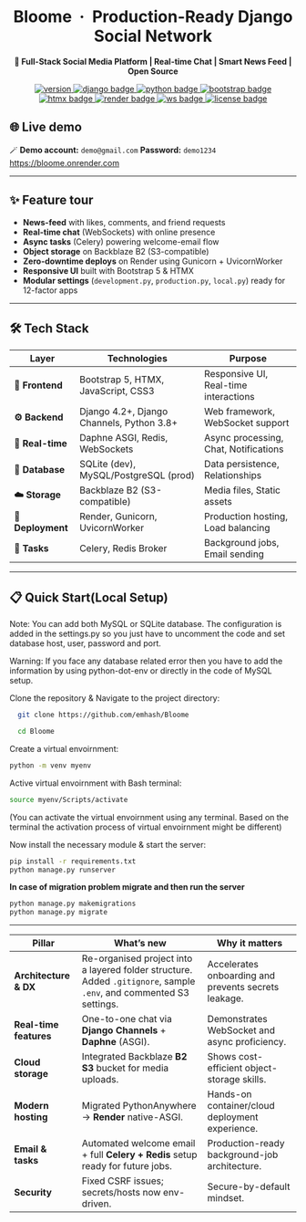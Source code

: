 <h1 align="center">
  Bloome &nbsp;·&nbsp; Production-Ready Django Social Network
</h1>

<p align="center">
  <strong>🚀 Full-Stack Social Media Platform | Real-time Chat | Smart News Feed | Open Source</strong>
</p>

<p align="center">
  <a href="https://img.shields.io/badge/version-2.0.0-red">
    <img src="https://img.shields.io/badge/version-2.0.0-red" alt="version" />
  </a>
  <a href="https://img.shields.io/badge/Django-4.2+-green?logo=django">
    <img src="https://img.shields.io/badge/Django-4.2+-green?logo=django" alt="django badge" />
  </a>
  <a href="https://img.shields.io/badge/Python-3.8+-blue?logo=python">
    <img src="https://img.shields.io/badge/Python-3.8+-blue?logo=python" alt="python badge" />
  </a>
  <a href="https://img.shields.io/badge/Bootstrap-5.0+-purple?logo=bootstrap">
    <img src="https://img.shields.io/badge/Bootstrap-5.0+-purple?logo=bootstrap" alt="bootstrap badge" />
  </a>
  <a href="https://img.shields.io/badge/HTMX-1.8+-orange?logo=htmx">
    <img src="https://img.shields.io/badge/HTMX-1.8+-orange?logo=htmx" alt="htmx badge" />
  </a>
  <a href="https://img.shields.io/badge/hosted%20on-render-purple?logo=render">
    <img src="https://img.shields.io/badge/hosted%20on-render-purple?logo=render" alt="render badge" />
  </a>
  <a href="https://img.shields.io/badge/websockets-enabled-brightgreen?logo=fastapi">
    <img src="https://img.shields.io/badge/websockets-enabled-brightgreen?logo=fastapi" alt="ws badge" />
  </a>
  <a href="https://img.shields.io/badge/License-MIT-yellow.svg">
    <img src="https://img.shields.io/badge/License-MIT-yellow.svg" alt="license badge" />
  </a>
</p>

## 🌐 Live demo

🪄 **Demo account:** `demo@gmail.com` **Password:** `demo1234`  
https://bloome.onrender.com

---

## ✨ Feature tour

- **News-feed** with likes, comments, and friend requests  
- **Real-time chat** (WebSockets) with online presence  
- **Async tasks** (Celery) powering welcome-email flow  
- **Object storage** on Backblaze B2 (S3-compatible)  
- **Zero-downtime deploys** on Render using Gunicorn + UvicornWorker  
- **Responsive UI** built with Bootstrap 5 & HTMX  
- **Modular settings** (`development.py`, `production.py`, `local.py`) ready for 12-factor apps  

---

## 🛠️ Tech Stack

<div align="center">

| **Layer** | **Technologies** | **Purpose** |
|-----------|------------------|-------------|
| **🎨 Frontend** | Bootstrap 5, HTMX, JavaScript, CSS3 | Responsive UI, Real-time interactions |
| **⚙️ Backend** | Django 4.2+, Django Channels, Python 3.8+ | Web framework, WebSocket support |
| **🔄 Real-time** | Daphne ASGI, Redis, WebSockets | Async processing, Chat, Notifications |
| **💾 Database** | SQLite (dev), MySQL/PostgreSQL (prod) | Data persistence, Relationships |
| **☁️ Storage** | Backblaze B2 (S3-compatible) | Media files, Static assets |
| **🚀 Deployment** | Render, Gunicorn, UvicornWorker | Production hosting, Load balancing |
| **📧 Tasks** | Celery, Redis Broker | Background jobs, Email sending |

</div>

---

## 📋 Quick Start(Local Setup)

Note: You can add both MySQL or SQLite database. The configuration is added in the settings.py so you just have to uncomment the code and set database host, user, password and port. 

Warning: If you face any database related error then you have to add the information by using python-dot-env or directly in the code of MySQL setup.

Clone the repository & Navigate to the project directory:

```bash
  git clone https://github.com/emhash/Bloome

  cd Bloome
```

Create a virtual envoirnment:

```bash 
python -m venv myenv
```
Active virtual envoirnment with Bash terminal:
```bash 
source myenv/Scripts/activate
```
(You can activate the virtual envoirnment using any terminal. Based on the terminal the activation process of virtual envoirnment might be different)

Now install the necessary module & start the server:
```bash 
pip install -r requirements.txt
python manage.py runserver

```
**In case of migration problem migrate and then run the server**
```bash 
python manage.py makemigrations
python manage.py migrate

```




---

| Pillar | What’s new | Why it matters |
|--------|------------|----------------|
| **Architecture & DX** | Re-organised project into a layered folder structure. Added `.gitignore`, sample `.env`, and commented S3 settings. | Accelerates onboarding and prevents secrets leakage. |
| **Real-time features** | One-to-one chat via **Django Channels** + **Daphne** (ASGI). | Demonstrates WebSocket and async proficiency. |
| **Cloud storage** | Integrated Backblaze **B2 S3** bucket for media uploads. | Shows cost-efficient object-storage skills. |
| **Modern hosting** | Migrated PythonAnywhere → **Render** native-ASGI. | Hands-on container/cloud deployment experience. |
| **Email & tasks** | Automated welcome email + full **Celery + Redis** setup ready for future jobs. | Production-ready background-job architecture. |
| **Security** | Fixed CSRF issues; secrets/hosts now env-driven. | Secure-by-default mindset. |
